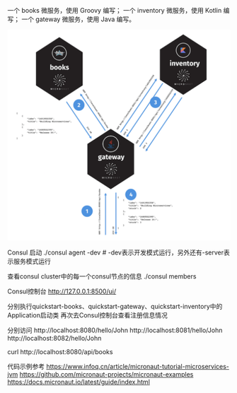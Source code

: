 



一个 books 微服务，使用 Groovy 编写；
一个 inventory 微服务，使用 Kotlin 编写；
一个 gateway 微服务，使用 Java 编写。


![访问结构图如下](microServer.png "ReferencePicture")


Consul 启动
./consul agent -dev           # -dev表示开发模式运行，另外还有-server表示服务模式运行

查看consul cluster中的每一个consul节点的信息
./consul members

Consul控制台
http://127.0.0.1:8500/ui/


分别执行quickstart-books、quickstart-gateway、quickstart-inventory中的Application启动类
再次去Consul控制台查看注册信息情况

分别访问
http://localhost:8080/hello/John
http://localhost:8081/hello/John
http://localhost:8082/hello/John


curl http://localhost:8080/api/books





代码示例参考
https://www.infoq.cn/article/micronaut-tutorial-microservices-jvm
https://github.com/micronaut-projects/micronaut-examples
https://docs.micronaut.io/latest/guide/index.html



